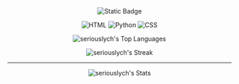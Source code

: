 <div align="center">
  <img alt="Static Badge" src="https://img.shields.io/badge/seriously-ch-red?style=for-the-badge&logo=github&labelColor=black&color=rgb(254%2C%200%2C%200)&link=https%3A%2F%2Fwww.youtube.com%2Fchannel%2FUCOWF6Yc61v1C9QxB8bWlWxw">
</div>
<div>
  <p></p>
</div>
<div align="center">
  <img src="https://img.shields.io/badge/HTML-%23E34F26.svg?logo=html5&logoColor=white" alt="HTML"/>
  <img src="https://img.shields.io/badge/Python-3776AB?logo=python&logoColor=fff" alt="Python"/>
  <img src="https://img.shields.io/badge/CSS-1572B6?logo=css3&logoColor=fff" alt="CSS"/>
  <p></p>
  <p><img src="https://github-readme-stats.vercel.app/api/top-langs/?username=seriouslych&amp;theme=monokai&amp;show_icons=true&amp;hide_border=false&amp;layout=compact" alt="seriouslych&#39;s Top Languages"></p>
  <p><img src="https://github-readme-streak-stats.herokuapp.com/?user=seriouslych&amp;theme=monokai&amp;hide_border=false" alt="seriouslych&#39;s Streak"></p>
</div>
<hr></hr>
<div align="center">
  <p><img src="https://github-readme-stats.vercel.app/api?username=seriouslych&amp;theme=monokai&amp;show_icons=true&amp;hide_border=false&amp;count_private=true" alt="seriouslych&#39;s Stats"></p>
</div>
